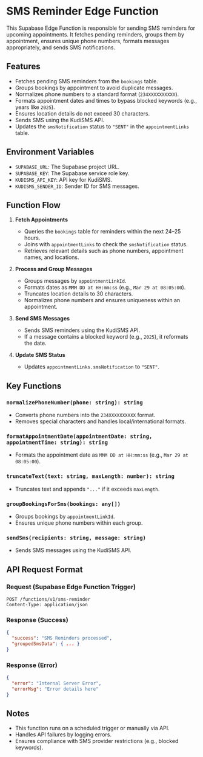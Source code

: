 # SMS Reminder Edge Function

This Supabase Edge Function is responsible for sending SMS reminders for upcoming appointments. It fetches pending reminders, groups them by appointment, ensures unique phone numbers, formats messages appropriately, and sends SMS notifications.

## Features
- Fetches pending SMS reminders from the `bookings` table.
- Groups bookings by appointment to avoid duplicate messages.
- Normalizes phone numbers to a standard format (`234XXXXXXXXXX`).
- Formats appointment dates and times to bypass blocked keywords (e.g., years like `2025`).
- Ensures location details do not exceed 30 characters.
- Sends SMS using the KudiSMS API.
- Updates the `smsNotification` status to `"SENT"` in the `appointmentLinks` table.

## Environment Variables
- `SUPABASE_URL`: The Supabase project URL.
- `SUPABASE_KEY`: The Supabase service role key.
- `KUDISMS_API_KEY`: API key for KudiSMS.
- `KUDISMS_SENDER_ID`: Sender ID for SMS messages.

## Function Flow

1. **Fetch Appointments**  
   - Queries the `bookings` table for reminders within the next 24–25 hours.
   - Joins with `appointmentLinks` to check the `smsNotification` status.
   - Retrieves relevant details such as phone numbers, appointment names, and locations.

2. **Process and Group Messages**  
   - Groups messages by `appointmentLinkId`.
   - Formats dates as `MMM DD at HH:mm:ss` (e.g., `Mar 29 at 08:05:00`).
   - Truncates location details to 30 characters.
   - Normalizes phone numbers and ensures uniqueness within an appointment.

3. **Send SMS Messages**  
   - Sends SMS reminders using the KudiSMS API.
   - If a message contains a blocked keyword (e.g., `2025`), it reformats the date.

4. **Update SMS Status**  
   - Updates `appointmentLinks.smsNotification` to `"SENT"`.

## Key Functions

### `normalizePhoneNumber(phone: string): string`
- Converts phone numbers into the `234XXXXXXXXXX` format.
- Removes special characters and handles local/international formats.

### `formatAppointmentDate(appointmentDate: string, appointmentTime: string): string`
- Formats the appointment date as `MMM DD at HH:mm:ss` (e.g., `Mar 29 at 08:05:00`).

### `truncateText(text: string, maxLength: number): string`
- Truncates text and appends `"..."` if it exceeds `maxLength`.

### `groupBookingsForSms(bookings: any[])`
- Groups bookings by `appointmentLinkId`.
- Ensures unique phone numbers within each group.

### `sendSms(recipients: string, message: string)`
- Sends SMS messages using the KudiSMS API.

## API Request Format

### Request (Supabase Edge Function Trigger)
```http
POST /functions/v1/sms-reminder
Content-Type: application/json
```

### Response (Success)
```json
{
  "success": "SMS Reminders processed",
  "groupedSmsData": { ... }
}
```

### Response (Error)
```json
{
  "error": "Internal Server Error",
  "errorMsg": "Error details here"
}
```

## Notes
- This function runs on a scheduled trigger or manually via API.
- Handles API failures by logging errors.
- Ensures compliance with SMS provider restrictions (e.g., blocked keywords).

